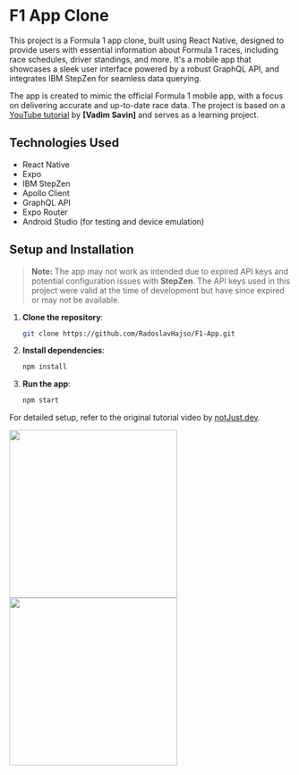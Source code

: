 # F1 App Clone

This project is a Formula 1 app clone, built using React Native, designed to provide users with essential information about Formula 1 races, including race schedules, driver standings, and more. It's a mobile app that showcases a sleek user interface powered by a robust GraphQL API, and integrates IBM StepZen for seamless data querying.

The app is created to mimic the official Formula 1 mobile app, with a focus on delivering accurate and up-to-date race data. The project is based on a [YouTube tutorial](https://www.youtube.com/live/WBK26V3PdtM?si=8lmGB4aZM_2q1gaG) by **[Vadim Savin]** and serves as a learning project.

## Technologies Used

- React Native
- Expo
- IBM StepZen
- Apollo Client
- GraphQL API
- Expo Router
- Android Studio (for testing and device emulation)

## Setup and Installation

> **Note:** The app may not work as intended due to expired API keys and potential configuration issues with **StepZen**. The API keys used in this project were valid at the time of development but have since expired or may not be available.

1. **Clone the repository**:
   ```bash
   git clone https://github.com/RadoslavHajso/F1-App.git
   ```

2. **Install dependencies**:
   ```bash
   npm install
   ```

3. **Run the app**:
   ```bash
   npm start
   ```

For detailed setup, refer to the original tutorial video by [
notJust․dev](https://www.youtube.com/live/WBK26V3PdtM?si=8lmGB4aZM_2q1gaG).


<img src="https://i.imgur.com/uaA7BUn.png" width="300" />

</br>

<img src="https://i.imgur.com/ier4T6o_d.webp?maxwidth=760&fidelity=grand" width="300" />